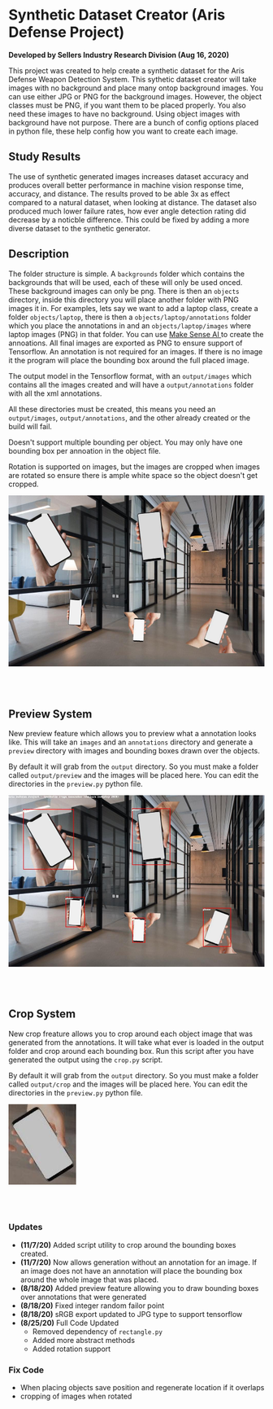 # Synthetic Dataset Creator (Aris Defense Project)
**Developed by Sellers Industry Research Division (Aug 16, 2020)**

This project was created to help create a synthetic  dataset for the Aris Defense Weapon Detection System. This sythetic dataset creator will take images with no background and place many ontop background images. You can use either JPG or PNG for the background images. However, the object classes must be PNG, if you want them to be placed properly. You also need these images to have no background. Using object images with background have not purpose. There are a bunch of config options placed in python file, these help config how you want to create each image.

## Study Results
The use of synthetic generated images increases dataset accuracy and produces overall better performance in machine vision response time, accuracy, and distance. The results proved to be able 3x as effect compared to a natural dataset, when looking at distance. The dataset also produced much lower failure rates, how ever angle detection rating did decrease by a noticble difference. This could be fixed by adding a more diverse dataset to the synthetic generator.


## Description
The folder structure is simple. A `backgrounds` folder which contains the backgrounds that will be used, each of these will only be used onced. These background images can only be png. There is then an `objects` directory, inside this directory you will place another folder with PNG images it in. For examples, lets say we want to add a laptop class, create a folder `objects/laptop`, there is then a `objects/laptop/annotations` folder which you place the annotations in and an `objects/laptop/images` where laptop images (PNG) in that folder. You can use [ Make Sense AI ](makesense.ai) to create the annoations. All final images are exported as PNG to ensure support of Tensorflow. An annotation is not required for an images. If there is no image it the program will place the bounding box around the full placed image.

The output model in the Tensorflow format, with an `output/images` which contains all the images created and will have a `output/annotations` folder with all the xml annotations.

All these directories must be created, this means you need an `output/images`, `output/annotations`, and the other already created or the build will fail.

Doesn't support multiple bounding per object. You may only have one bounding box per annoation in the object file.

Rotation is supported on images, but the images are cropped when images are rotated so ensure there is ample white space so the object doesn't get cropped.

![Example Sythetic](example1.jpg)

<br>
<br>

## Preview System
New preview feature which allows you to preview what a annotation looks like. This will take an `images` and an `annotations` directory and generate a `preview` directory with images and bounding boxes drawn over the objects.

By default it will grab from the `output` directory. So you must make a folder called `output/preview` and the images will be placed here. You can edit the directories in the `preview.py` python file.

![Example Preview](example2.jpg)

<br>
<br>

## Crop System
New crop freature allows you to crop around each object image that was generated from the annotations. It will take what ever is loaded in the output folder and crop around each bounding box. Run this script after you have generated the output using the `crop.py` script.

By default it will grab from the `output` directory. So you must make a folder called `output/crop` and the images will be placed here. You can edit the directories in the `preview.py` python file.

![Example Preview](example3.jpg)

<br>
<br>

### Updates
- **(11/7/20)** Added script utility to crop around the bounding boxes created.
- **(11/7/20)** Now allows generation without an annotation for an image. If an image does not have an annotation will place the bounding box around the whole image that was placed.
- **(8/18/20)** Added preview feature allowing you to draw bounding boxes over annotations that were generated
- **(8/18/20)** Fixed integer random failor point
- **(8/18/20)** sRGB export updated to JPG type to support tensorflow
- **(8/25/20)** Full Code Updated
    - Removed dependency of `rectangle.py`
    - Added more abstract methods
    - Added rotation support



### Fix Code
- When placing objects save position and regenerate location if it overlaps
- cropping of images when rotated
